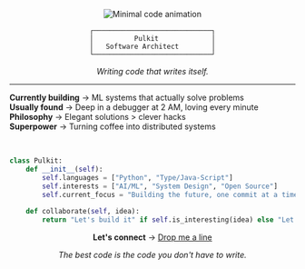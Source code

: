 <div align="center">

![Minimal code animation]([https://media.giphy.com/media/xT9IgzoKnwFNmISR8I/giphy.gif](https://media0.giphy.com/media/v1.Y2lkPTc5MGI3NjExbjd6YmtocXVzZjVxY3M5cXlncTFwanN2aTgwdnk2NDYzMzYzZXVndyZlcD12MV9pbnRlcm5hbF9naWZfYnlfaWQmY3Q9Zw/ZVik7pBtu9dNS/giphy.gif))

```
┌─────────────────────────────┐
│          Pulkit             │
│   Software Architect        │
└─────────────────────────────┘
```

*Writing code that writes itself.*

</div>

---

**Currently building** → ML systems that actually solve problems  
**Usually found** → Deep in a debugger at 2 AM, loving every minute  
**Philosophy** → Elegant solutions > clever hacks  
**Superpower** → Turning coffee into distributed systems  

<br>

```python
class Pulkit:
    def __init__(self):
        self.languages = ["Python", "Type/Java-Script"]
        self.interests = ["AI/ML", "System Design", "Open Source"]
        self.current_focus = "Building the future, one commit at a time"
    
    def collaborate(self, idea):
        return "Let's build it" if self.is_interesting(idea) else "Let's make it interesting"
```

<div align="center">

**Let's connect** → [Drop me a line](mailto:pulkit.opus@gmail.com)

*The best code is the code you don't have to write.*

</div>
